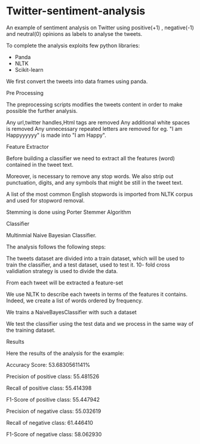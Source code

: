 # Twitter-sentiment-analysis

An example of sentiment analysis on Twitter using positive(+1) , negative(-1) and neutral(0) opinions as labels to analyse the tweets.

To complete the analysis exploits few python libraries:

- Panda
- NLTK
- Scikit-learn


We first convert the tweets into data frames using panda.

Pre Processing

The preprocessing scripts modifies the tweets content in order to make possible the further analysis.

Any url,twitter handles,Html tags are removed
Any additional white spaces is removed
Any unnecessary repeated letters are removed for eg. "I am Happyyyyyy" is made into "I am Happy".

Feature Extractor

Before building a classifier we need to extract all the features (word) contained in the tweet text.

Moreover, is necessary to remove any stop words. We also strip out punctuation, digits, and any symbols that might be still in the tweet text.

A list of the most common English stopwords is imported from NLTK corpus and used for stopword removal.

Stemming is done using Porter Stemmer Algorithm


Classifier

Multinmial Naive Bayesian Classifier.

The analysis follows the following steps:

The tweets dataset are divided into a train dataset, which will be used to train the classifier, and a test dataset, used to test it. 10- fold cross validiation strategy is used to divide the data.

From each tweet will be extracted a feature-set

We use NLTK to describe each tweets in terms of the features it contains. Indeed, we create a list of words ordered by frequency.

We trains a NaiveBayesClassifier with such a dataset

We test the classifier using the test data and we process in the same way of the training dataset.

Results

Here the results of the analysis for the example:

Accuracy Score: 53.6830561141%

Precision of positive class: 55.481526

Recall of positive class: 55.414398

F1-Score of positive class: 55.447942 

Precision of negative class: 55.032619

Recall of negative class: 61.446410

F1-Score of negative class: 58.062930 
